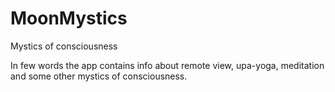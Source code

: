 # MoonMystics


Mystics of consciousness

In few words the app contains info about remote view, upa-yoga, meditation and some other mystics of consciousness.
